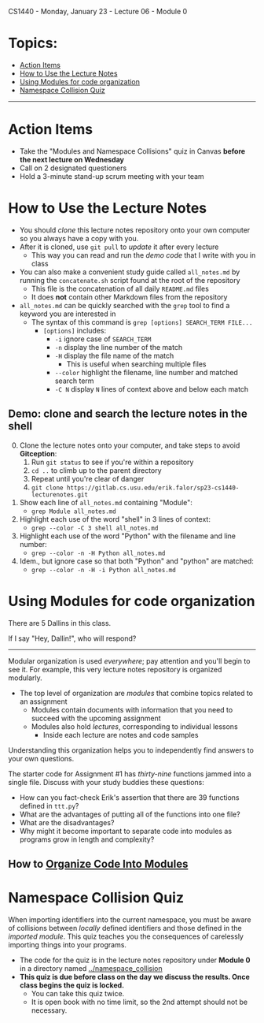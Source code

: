 CS1440 - Monday, January 23 - Lecture 06 - Module 0

# Topics:
* [Action Items](#action-items)
* [How to Use the Lecture Notes](#how-to-use-the-lecture-notes)
* [Using Modules for code organization](#using-modules-for-code-organization)
* [Namespace Collision Quiz](#namespace-collision-quiz)


------------------------------------------------------------
# Action Items

*   Take the "Modules and Namespace Collisions" quiz in Canvas **before the next lecture on Wednesday**
*	Call on 2 designated questioners
*	Hold a 3-minute stand-up scrum meeting with your team



# How to Use the Lecture Notes

*   You should *clone* this lecture notes repository onto your own computer so you always have a copy with you.
*   After it is cloned, use `git pull` to *update* it after every lecture
    *   This way you can read and run the *demo code* that I write with you in class
*   You can also make a convenient study guide called `all_notes.md` by running the `concatenate.sh` script found at the root of the repository
    *   This file is the concatenation of all daily `README.md` files
    *   It does **not** contain other Markdown files from the repository
*   `all_notes.md` can be quickly searched with the `grep` tool to find a keyword you are interested in
    *   The syntax of this command is `grep [options] SEARCH_TERM FILE...`
        *   `[options]` includes:
            *   `-i` ignore case of `SEARCH_TERM`
            *   `-n` display the line number of the match
            *   `-H` display the file name of the match
                *   This is useful when searching multiple files
            *   `--color` highlight the filename, line number and matched search term
            *   `-C N` display `N` lines of context above and below each match


## Demo: clone and search the lecture notes in the shell

0.  Clone the lecture notes onto your computer, and take steps to avoid **Gitception**:
    1.  Run `git status` to see if you're within a repository
    2.  `cd ..`  to climb up to the parent directory
    3.  Repeat until you're clear of danger
    4.  `git clone https://gitlab.cs.usu.edu/erik.falor/sp23-cs1440-lecturenotes.git`
1.  Show each line of `all_notes.md` containing "Module":
    *   `grep Module all_notes.md`
2.  Highlight each use of the word "shell" in 3 lines of context:
    *   `grep --color -C 3 shell all_notes.md`
3.  Highlight each use of the word "Python" with the filename and line number:
    *   `grep --color -n -H Python all_notes.md`
4.  Idem., but ignore case so that both "Python" and "python" are matched:
    *   `grep --color -n -H -i Python all_notes.md`



# Using Modules for code organization

There are 5 Dallins in this class.

If I say "Hey, Dallin!", who will respond?

----

Modular organization is used *everywhere*; pay attention and you'll begin to see it.  For example, this very lecture notes repository is organized modularly.

*   The top level of organization are *modules* that combine topics related to an assignment
    *   Modules contain documents with information that you need to succeed with the upcoming assignment
    *   Modules also hold *lectures*, corresponding to individual lessons
        *   Inside each lecture are notes and code samples 

Understanding this organization helps you to independently find answers to your own questions.


The starter code for Assignment #1 has *thirty-nine* functions jammed into a single file.  Discuss with your study buddies these questions:

*   How can you fact-check Erik's assertion that there are 39 functions defined in `ttt.py`?
*   What are the advantages of putting all of the functions into one file?
*   What are the disadvantages?
*   Why might it become important to separate code into modules as programs grow in length and complexity?


## How to [Organize Code Into Modules](../Organizing_Code_Into_Modules.md)



# Namespace Collision Quiz

When importing identifiers into the current namespace, you must be aware of collisions between *locally* defined identifiers and those defined in the *imported module*.  This quiz teaches you the consequences of carelessly importing things into your programs.

*   The code for the quiz is in the lecture notes repository under **Module 0** in a directory named [../namespace_collision](../namespace_collision) 
*   **This quiz is due before class on the day we discuss the results.  Once class begins the quiz is locked.**
    *   You can take this quiz twice.
    *   It is open book with no time limit, so the 2nd attempt should not be necessary.



